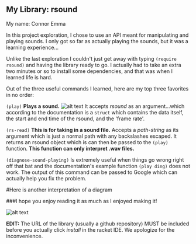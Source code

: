 ## My Library: rsound
My name: Connor Emma

In this project exploration, I chose to use an API meant for manipulating and playing sounds. I only got so far as actually playing the sounds, but it was a learning experience...

Unlike the last exploration I couldn't just get away with typing `(require rsound)` and having the library ready to go. I actually had to take an extra two minutes or so to install some dependencies, and that was when I learned life is hard.

Out of the three useful commands I learned, here are my top three favorites in no order:

`(play)` **Plays a sound.** ![alt text](http://test.wowaustralia.com.au/wp-content/uploads/2015/05/WOW-Logo-no-text-e1430265147670.jpg)
It accepts *rsound* as an argument...which according to the documentation is a `struct` which contains the data itself, the start and end time of the rsound, and the 'frame rate'.

`(rs-read)` **This is for taking in a sound file.** Accepts a *path-string* as its argument which is just a normal path with any backslashes escaped. It returns an rsound object which is can then be passed to the `(play)` function. **This function can only interpret .wav files.** 

`(diagnose-sound-playing)` Is extremely useful when things go wrong right off that bat and the documentation's example function `(play ding)` does not work. The output of this command can be passed to Google which can actually help you fix the problem. 


#Here is another interpretation of a diagram

###I hope you enjoy reading it as much as I enjoyed making it!

![alt text][diagram]

[diagram]: https://i.imgur.com/L5otdAT.png

**EDIT:** The URL of the library (usually a github repository) MUST be included before you actually click *install* in the racket IDE. We apologize for the inconvenience. 
